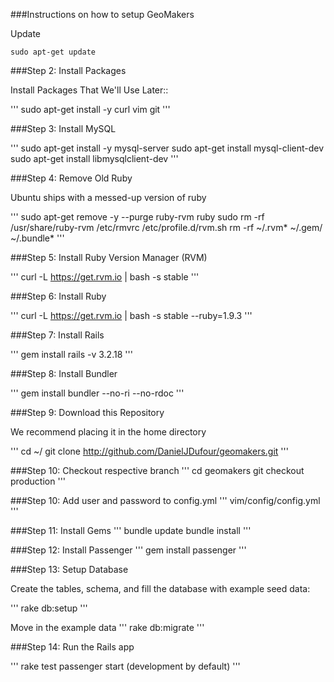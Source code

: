 ###Instructions on how to setup GeoMakers

Update
```
sudo apt-get update
```

###Step 2: Install Packages

Install Packages That We'll Use Later::

'''
sudo apt-get install -y curl vim git
'''

###Step 3: Install MySQL

'''
sudo apt-get install -y mysql-server
sudo apt-get install mysql-client-dev
sudo apt-get install libmysqlclient-dev
'''

###Step 4: Remove Old Ruby

Ubuntu ships with a messed-up version of ruby

'''
sudo apt-get remove -y --purge ruby-rvm ruby
sudo rm -rf /usr/share/ruby-rvm /etc/rmvrc /etc/profile.d/rvm.sh
rm -rf ~/.rvm* ~/.gem/ ~/.bundle*
'''

###Step 5: Install Ruby Version Manager (RVM)

'''
curl -L https://get.rvm.io | bash -s stable
'''

###Step 6: Install Ruby

'''
curl -L https://get.rvm.io | bash -s stable --ruby=1.9.3
'''

###Step 7: Install Rails

'''
gem install rails -v 3.2.18
'''

###Step 8: Install Bundler

'''
gem install bundler --no-ri --no-rdoc
'''

###Step 9: Download this Repository

We recommend placing it in the home directory

'''
cd ~/
git clone http://github.com/DanielJDufour/geomakers.git
'''

###Step 10: Checkout respective branch
'''
cd geomakers
git checkout production
'''

###Step 10: Add user and password to config.yml
'''
vim/config/config.yml
'''

###Step 11: Install Gems
'''
bundle update
bundle install
'''

###Step 12: Install Passenger
'''
gem install passenger
'''

###Step 13: Setup Database

Create the tables, schema, and fill the database with example seed data:

'''
rake db:setup
'''

Move in the example data
'''
rake db:migrate
'''


###Step 14: Run the Rails app

'''
rake test
passenger start (development by default)
'''
